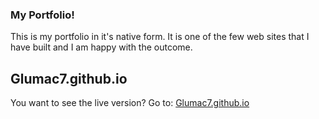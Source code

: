 ### My Portfolio!
This is my portfolio in it's native form. It is one of the few web sites that I have built and I am happy with the outcome.

## Glumac7.github.io
You want to see the live version?
Go to: [Glumac7.github.io](https://Glumac7.github.io)